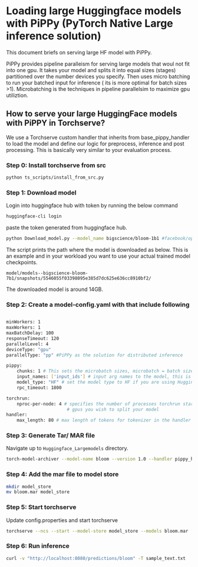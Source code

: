 # Loading large Huggingface models with PiPPy (PyTorch Native Large inference solution)

This document briefs on serving large HF model with PiPPy.

PiPPy provides pipeline paralleism for serving large models that woul not fit into one gpu. It takes your model and splits it into equal sizes (stages) partitioned over the number devices you specify. Then uses micro batching to run your batched input for inference ( its is more optimal for batch sizes >1). Microbatching is the techniques in pipeline parallelsim to maximize gpu utiliztion.

## How to serve your large HuggingFace models with PiPPY in Torchserve?

We use a Torchserve custom handler that inherits from base_pippy_handler to load the model and define our logic for preprocess, inference and post processing. This is basically very similar to your evaluation process.

### Step 0: Install torchserve from src
```bash
python ts_scripts/install_from_src.py

```
### Step 1: Download model

Login into huggingface hub with token by running the below command

```bash
huggingface-cli login
```
paste the token generated from huggingface hub.

```bash
python Download_model.py --model_name bigscience/bloom-1b1 #facebook/opt-iml-max-1.3b
```
The script prints the path where the model is downloaded as below. This is an example and in your workload you want to use your actual trained model checkpoints.

`model/models--bigscience-bloom-7b1/snapshots/5546055f03398095e385d7dc625e636cc8910bf2/`

The downloaded model is around 14GB.


### Step 2: Create a model-config.yaml with that include following

```bash

minWorkers: 1
maxWorkers: 1
maxBatchDelay: 100
responseTimeout: 120
parallelLevel: 4
deviceType: "gpu"
parallelType: "pp" #PiPPy as the solution for distributed inference

pippy:
    chunks: 1 # This sets the microbatch sizes, microbatch = batch size/ chunks
    input_names: ['input_ids'] # input arg names to the model, this is required for FX tracing
    model_type: "HF" # set the model type to HF if you are using Huggingface model other wise leave it blank or any other model you use.
    rpc_timeout: 1800

torchrun:
    nproc-per-node: 4 # specifies the number of processes torchrun starts to serve your model, set to world_size or number of
                       # gpus you wish to split your model
handler:
    max_length: 80 # max length of tokens for tokenizer in the handler
```

### Step 3: Generate Tar/ MAR file

Navigate up to `Huggingface_Largemodels` directory.

```bash
torch-model-archiver --model-name bloom --version 1.0 --handler pippy_handler.py --extra-files model/models--facebook--opt-iml-max-1.3b/snapshots/d60fa58f50def19751da2075791da359ca19d273  -r requirements.txt --config-file model-config.yaml --archive-format tgz

```

### Step 4: Add the mar file to model store

```bash
mkdir model_store
mv bloom.mar model_store
```

### Step 5: Start torchserve

Update config.properties and start torchserve

```bash
torchserve --ncs --start --model-store model_store --models bloom.mar
```

### Step 6: Run inference

```bash
curl -v "http://localhost:8080/predictions/bloom" -T sample_text.txt
```
